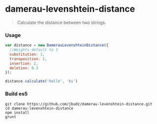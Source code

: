 # damerau-levenshtein-distance
> Calculate the distance between two strings.

### Usage
```javascript
var distance = new DamerauLevenshteinDistance({
  //Weights default to 1
  substitution: 1,
  transposition: 1,
  insertion: 2,
  deletion: 0.3
});

distance.calculate('hello', 'hi')
```

### Build es5
```
git clone https://github.com/jbudz/damerau-levenshtein-distance.git
cd damerau-levenshtein-distance
npm install
grunt
```
